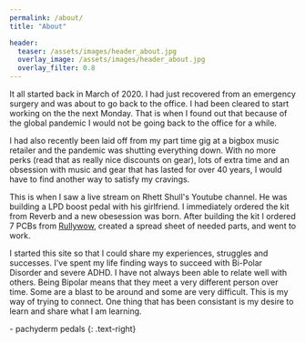 ```yaml
---
permalink: /about/
title: "About"

header:
  teaser: /assets/images/header_about.jpg
  overlay_image: /assets/images/header_about.jpg
  overlay_filter: 0.8
---
```


It all started back in March of 2020. I had just recovered from an emergency surgery and was about to go back to the office. I had been cleared to start working on the the next Monday. That is when I found out that because of the global pandemic I would not be going back to the office for a while. 

I had also recently been laid off from my part time gig at a bigbox music retailer and the pandemic was shutting everything down. With no more perks (read that as really nice discounts on gear), lots of extra time and an obsession with music and gear that has lasted for over 40 years, I would have to find another way to satisfy my cravings. 

This is when I saw a live stream on Rhett Shull's Youtube channel. He was building a LPD boost pedal with his girlfriend. I immediately ordered the kit from Reverb and a new obesession was born. After building the kit I ordered 7 PCBs from [Rullywow](https://rullywow.com/), created a spread sheet of needed parts, and went to work.

I started this site so that I could share my experiences, struggles and successes. I've spent my life finding ways to succeed with Bi-Polar Disorder and severe ADHD. I have not always been able to relate well with others. Being Bipolar means that they meet a very different person over time. Some are a blast to be around and some are very difficult. This is my way of trying to connect. One thing that has been consistant is my desire to learn and share what I am learning.

\- pachyderm pedals
{: .text-right}